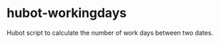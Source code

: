 hubot-workingdays
=================

Hubot script to calculate the number of work days between two dates.
